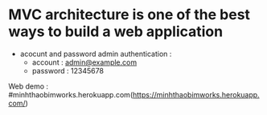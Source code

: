 # MVC architecture is one of the best ways to build a web application

* acocunt and password admin authentication : 
    + account : admin@example.com
    + password : 12345678

Web demo : #minhthaobimworks.herokuapp.com(https://minhthaobimworks.herokuapp.com/)
